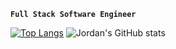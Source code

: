 **`Full Stack Software Engineer`**

[![Top Langs](https://github-readme-stats.vercel.app/api/top-langs/?username=jordandarlington&layout=compact&hide=html,css&langs_count=6&theme=gotham)](https://github.com/anuraghazra/github-readme-stats)
![Jordan's GitHub stats](https://github-readme-stats.vercel.app/api?username=jordandarlington&show_icons=true&theme=gotham)

<!--
**jordandarlington/jordandarlington** is a ✨ _special_ ✨ repository because its `README.md` (this file) appears on your GitHub profile.

Here are some ideas to get you started:

- 🔭 I’m currently working on ...
- 🌱 I’m currently learning ...
- 👯 I’m looking to collaborate on ...
- 🤔 I’m looking for help with ...
- 💬 Ask me about ...
- 📫 How to reach me: ...
- 😄 Pronouns: ...
- ⚡ Fun fact: ...
-->
